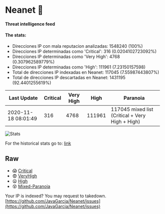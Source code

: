 # Neanet :hocho:
#### Threat intelligence feed
#### The stats:

- Direcciones IP con mala reputacion analizadas: 1548240 (100%)
- Direcciones IP determinadas como 'Critical':  316 (0.0204102723092%)
- Direcciones IP determinadas como 'Very High':  4768 (0.307962589779%)
- Direcciones IP determinadas como 'High':  111961 (7.23150157598)
- Total de direcciones IP indexadas en Neanet:  117045 (7.55987443807%)
- Total de direcciones IP descartadas en Neanet:  1431195 (92.4401255619%)

| Last Update | Critical | Very High | High | Paranoia |
| --- | --- | --- | --- | --- |
| 2020-11-18 08:01:49 | 316 | 4768 | 111961 | 117045 mixed list (Critical + Very High + High)|

![Stats](https://docs.google.com/spreadsheets/d/e/2PACX-1vSnaNMIXVabIpDJjufMlzH7poXnshF3mgd8Is1g9ytUEzVsP5my4Trn8f-xkoLLQ38xpL3HtmUexLo6/pubchart?oid=501124687&format=image)

For the historical stats go to: [link](/stats.csv)
## Raw
- :scream: [Critical](https://raw.githubusercontent.com/JavaGarcia/Neanet/master/blacklists/neanet_critical.txt)
- :fearful: [VeryHigh](https://raw.githubusercontent.com/JavaGarcia/Neanet/master/blacklists/neanet_veryHigh.txtt)
- :frowning: [High](https://raw.githubusercontent.com/JavaGarcia/Neanet/master/blacklists/neanet_high.txt)
- :dizzy_face: [Mixed-Paranoia](https://raw.githubusercontent.com/JavaGarcia/Neanet/master/blacklists/neanet_all.txt)


Your IP is indexed? You may request to takedown. [https://github.com/JavaGarcia/Neanet/issues](https://github.com/JavaGarcia/Neanet/issues)


















































































































































































































































































































































































































































































































































































































































































































































































































































































































































































































































































































































































































































































































































































































































































































































































































































































































































































































































































































































































































































































































































































































































































































